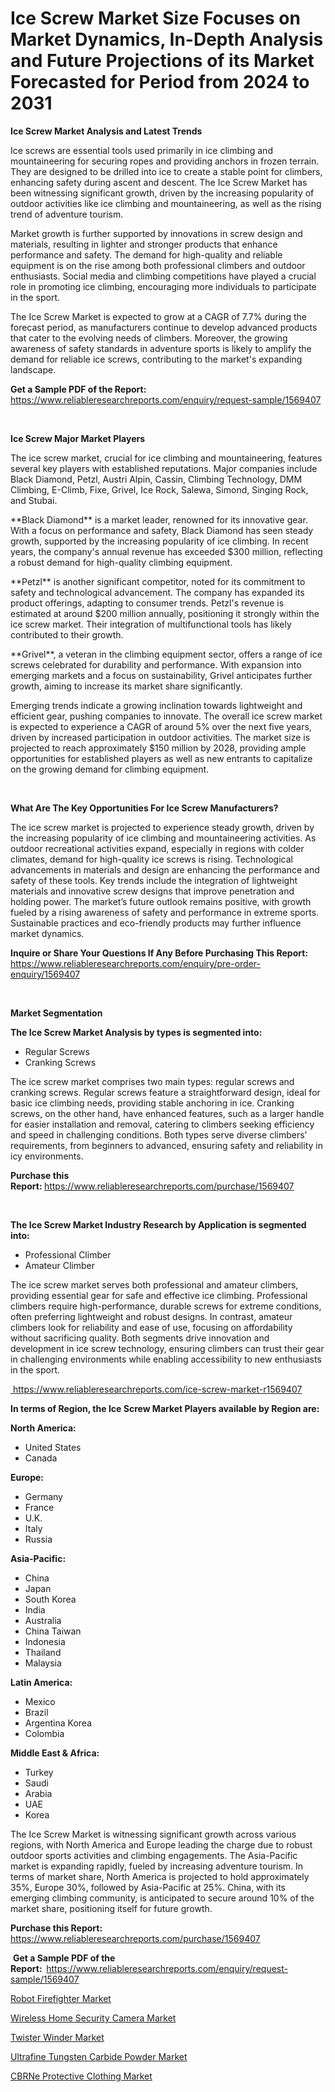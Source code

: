 <p><h1>Ice Screw Market Size Focuses on Market Dynamics, In-Depth Analysis and Future Projections of its Market Forecasted for Period from 2024 to 2031</h1></p><p><strong>Ice Screw Market Analysis and Latest Trends</strong></p>
<p><p>Ice screws are essential tools used primarily in ice climbing and mountaineering for securing ropes and providing anchors in frozen terrain. They are designed to be drilled into ice to create a stable point for climbers, enhancing safety during ascent and descent. The Ice Screw Market has been witnessing significant growth, driven by the increasing popularity of outdoor activities like ice climbing and mountaineering, as well as the rising trend of adventure tourism.</p><p>Market growth is further supported by innovations in screw design and materials, resulting in lighter and stronger products that enhance performance and safety. The demand for high-quality and reliable equipment is on the rise among both professional climbers and outdoor enthusiasts. Social media and climbing competitions have played a crucial role in promoting ice climbing, encouraging more individuals to participate in the sport.</p><p>The Ice Screw Market is expected to grow at a CAGR of 7.7% during the forecast period, as manufacturers continue to develop advanced products that cater to the evolving needs of climbers. Moreover, the growing awareness of safety standards in adventure sports is likely to amplify the demand for reliable ice screws, contributing to the market's expanding landscape.</p></p>
<p><strong>Get a Sample PDF of the Report:&nbsp;</strong> <a href="https://www.reliableresearchreports.com/enquiry/request-sample/1569407?utm_campaign=112&utm_medium=2&utm_source=Github&utm_content=ia&utm_term=14102024&utm_id=ice-screw">https://www.reliableresearchreports.com/enquiry/request-sample/1569407</a></p>
<p>&nbsp;</p>
<p><strong>Ice Screw Major Market Players</strong></p>
<p><p>The ice screw market, crucial for ice climbing and mountaineering, features several key players with established reputations. Major companies include Black Diamond, Petzl, Austri Alpin, Cassin, Climbing Technology, DMM Climbing, E-Climb, Fixe, Grivel, Ice Rock, Salewa, Simond, Singing Rock, and Stubai.</p><p>**Black Diamond** is a market leader, renowned for its innovative gear. With a focus on performance and safety, Black Diamond has seen steady growth, supported by the increasing popularity of ice climbing. In recent years, the company's annual revenue has exceeded $300 million, reflecting a robust demand for high-quality climbing equipment.</p><p>**Petzl** is another significant competitor, noted for its commitment to safety and technological advancement. The company has expanded its product offerings, adapting to consumer trends. Petzl's revenue is estimated at around $200 million annually, positioning it strongly within the ice screw market. Their integration of multifunctional tools has likely contributed to their growth.</p><p>**Grivel**, a veteran in the climbing equipment sector, offers a range of ice screws celebrated for durability and performance. With expansion into emerging markets and a focus on sustainability, Grivel anticipates further growth, aiming to increase its market share significantly.</p><p>Emerging trends indicate a growing inclination towards lightweight and efficient gear, pushing companies to innovate. The overall ice screw market is expected to experience a CAGR of around 5% over the next five years, driven by increased participation in outdoor activities. The market size is projected to reach approximately $150 million by 2028, providing ample opportunities for established players as well as new entrants to capitalize on the growing demand for climbing equipment.</p></p>
<p>&nbsp;</p>
<p><strong>What Are The Key Opportunities For Ice Screw Manufacturers?</strong></p>
<p><p>The ice screw market is projected to experience steady growth, driven by the increasing popularity of ice climbing and mountaineering activities. As outdoor recreational activities expand, especially in regions with colder climates, demand for high-quality ice screws is rising. Technological advancements in materials and design are enhancing the performance and safety of these tools. Key trends include the integration of lightweight materials and innovative screw designs that improve penetration and holding power. The market’s future outlook remains positive, with growth fueled by a rising awareness of safety and performance in extreme sports. Sustainable practices and eco-friendly products may further influence market dynamics.</p></p>
<p><strong>Inquire or Share Your Questions If Any Before Purchasing This Report:</strong> <a href="https://www.reliableresearchreports.com/enquiry/pre-order-enquiry/1569407?utm_campaign=112&utm_medium=2&utm_source=Github&utm_content=ia&utm_term=14102024&utm_id=ice-screw">https://www.reliableresearchreports.com/enquiry/pre-order-enquiry/1569407</a></p>
<p>&nbsp;</p>
<p><strong>Market Segmentation</strong></p>
<p><strong>The Ice Screw Market Analysis by types is segmented into:</strong></p>
<p><ul><li>Regular Screws</li><li>Cranking Screws</li></ul></p>
<p><p>The ice screw market comprises two main types: regular screws and cranking screws. Regular screws feature a straightforward design, ideal for basic ice climbing needs, providing stable anchoring in ice. Cranking screws, on the other hand, have enhanced features, such as a larger handle for easier installation and removal, catering to climbers seeking efficiency and speed in challenging conditions. Both types serve diverse climbers’ requirements, from beginners to advanced, ensuring safety and reliability in icy environments.</p></p>
<p><strong>Purchase this Report:&nbsp;</strong><a href="https://www.reliableresearchreports.com/purchase/1569407?utm_campaign=112&utm_medium=2&utm_source=Github&utm_content=ia&utm_term=14102024&utm_id=ice-screw">https://www.reliableresearchreports.com/purchase/1569407</a></p>
<p>&nbsp;</p>
<p><strong>The Ice Screw Market Industry Research by Application is segmented into:</strong></p>
<p><ul><li>Professional Climber</li><li>Amateur Climber</li></ul></p>
<p><p>The ice screw market serves both professional and amateur climbers, providing essential gear for safe and effective ice climbing. Professional climbers require high-performance, durable screws for extreme conditions, often preferring lightweight and robust designs. In contrast, amateur climbers look for reliability and ease of use, focusing on affordability without sacrificing quality. Both segments drive innovation and development in ice screw technology, ensuring climbers can trust their gear in challenging environments while enabling accessibility to new enthusiasts in the sport.</p></p>
<p><a href="https://www.reliableresearchreports.com/ice-screw-market-r1569407?utm_campaign=112&utm_medium=2&utm_source=Github&utm_content=ia&utm_term=14102024&utm_id=ice-screw">&nbsp;https://www.reliableresearchreports.com/ice-screw-market-r1569407</a></p>
<p><strong>In terms of Region, the Ice Screw Market Players available by Region are:</strong></p>
<p>
    <p> <strong> North America: </strong>
        <ul>
            <li>United States</li>
            <li>Canada</li>
        </ul>
        </p> 
    <p> <strong> Europe: </strong>
        <ul>
            <li>Germany</li>
            <li>France</li>
            <li>U.K.</li>
            <li>Italy</li>
            <li>Russia</li>
        </ul>
        </p> 
    <p> <strong> Asia-Pacific: </strong>
        <ul>
            <li>China</li>
            <li>Japan</li>
            <li>South Korea</li>
            <li>India</li>
            <li>Australia</li>
            <li>China Taiwan</li>
            <li>Indonesia</li>
            <li>Thailand</li>
            <li>Malaysia</li>
        </ul>
        </p> 
    <p> <strong> Latin America: </strong>
        <ul>
            <li>Mexico</li>
            <li>Brazil</li>
            <li>Argentina Korea</li>
            <li>Colombia</li>
        </ul>
        </p> 
    <p> <strong> Middle East & Africa: </strong>
        <ul>
            <li>Turkey</li>
            <li>Saudi</li>
            <li>Arabia</li>
            <li>UAE</li>
            <li>Korea</li>
        </ul>
    </p>
    </p>
<p><p>The Ice Screw Market is witnessing significant growth across various regions, with North America and Europe leading the charge due to robust outdoor sports activities and climbing engagements. The Asia-Pacific market is expanding rapidly, fueled by increasing adventure tourism. In terms of market share, North America is projected to hold approximately 35%, Europe 30%, followed by Asia-Pacific at 25%. China, with its emerging climbing community, is anticipated to secure around 10% of the market share, positioning itself for future growth.</p></p>
<p><strong>Purchase this Report: </strong><a href="https://www.reliableresearchreports.com/purchase/1569407?utm_campaign=112&utm_medium=2&utm_source=Github&utm_content=ia&utm_term=14102024&utm_id=ice-screw">https://www.reliableresearchreports.com/purchase/1569407</a></p>
<p>&nbsp;<strong>Get a Sample PDF of the Report:&nbsp;&nbsp;</strong><a href="https://www.reliableresearchreports.com/enquiry/request-sample/1569407?utm_campaign=112&utm_medium=2&utm_source=Github&utm_content=ia&utm_term=14102024&utm_id=ice-screw">https://www.reliableresearchreports.com/enquiry/request-sample/1569407</a></p>
<p><strong></strong></p>
<p><p><a href="https://github.com/inouyeaowaugh3/Market-Research-Report-List-1/blob/main/robot-firefighter-market.md?utm_campaign=112&utm_medium=2&utm_source=Github&utm_content=ia&utm_term=14102024&utm_id=ice-screw">Robot Firefighter Market</a></p><p><a href="https://www.linkedin.com/pulse/pulse-wireless-home-security-camera-rhythms-change-market-resonance-fispc?trk=public_post_embed_feed-article-content&utm_campaign=112&utm_medium=2&utm_source=Github&utm_content=ia&utm_term=14102024&utm_id=ice-screw">Wireless Home Security Camera Market</a></p><p><a href="https://www.linkedin.com/pulse/twister-winder-market-trends-strategic-insights-2024-2031-a78oc?trk=public_post_embed_feed-article-content&utm_campaign=112&utm_medium=2&utm_source=Github&utm_content=ia&utm_term=14102024&utm_id=ice-screw">Twister Winder Market</a></p><p><a href="https://www.linkedin.com/pulse/ultrafine-tungsten-carbide-powder-market-size-share-trends-da37c?trk=public_post_embed_feed-article-content&utm_campaign=112&utm_medium=2&utm_source=Github&utm_content=ia&utm_term=14102024&utm_id=ice-screw">Ultrafine Tungsten Carbide Powder Market</a></p><p><a href="https://github.com/poppeotabedvo5/Market-Research-Report-List-1/blob/main/cbrne-protective-clothing-market.md?utm_campaign=112&utm_medium=2&utm_source=Github&utm_content=ia&utm_term=14102024&utm_id=ice-screw">CBRNe Protective Clothing Market</a></p></p>